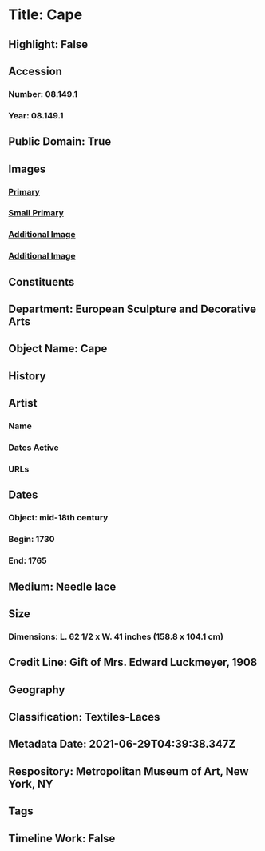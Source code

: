 # Title: Cape
## Highlight: False
## Accession
### Number: 08.149.1
### Year: 08.149.1
## Public Domain: True
## Images
### [Primary](https://images.metmuseum.org/CRDImages/es/original/4102.jpg)
### [Small Primary](https://images.metmuseum.org/CRDImages/es/web-large/4102.jpg)
### [Additional Image](https://images.metmuseum.org/CRDImages/es/original/4234.jpg)
### [Additional Image](https://images.metmuseum.org/CRDImages/es/original/4103.jpg)
## Constituents
## Department: European Sculpture and Decorative Arts
## Object Name: Cape
## History
## Artist
### Name
### Dates Active
### URLs
## Dates
### Object: mid-18th century
### Begin: 1730
### End: 1765
## Medium: Needle lace
## Size
### Dimensions: L. 62 1/2 x W. 41 inches (158.8 x 104.1 cm)
## Credit Line: Gift of Mrs. Edward Luckmeyer, 1908
## Geography
## Classification: Textiles-Laces
## Metadata Date: 2021-06-29T04:39:38.347Z
## Respository: Metropolitan Museum of Art, New York, NY
## Tags
## Timeline Work: False